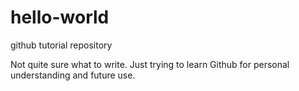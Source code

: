 # hello-world
github tutorial repository

Not quite sure what to write.  Just trying to learn Github for personal understanding and future use.
